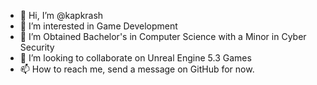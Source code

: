 - 👋 Hi, I’m @kapkrash
- 👀 I’m interested in Game Development
- 🌱 I’m Obtained Bachelor's in Computer Science with a Minor in Cyber Security
- 💞️ I’m looking to collaborate on Unreal Engine 5.3 Games
- 📫 How to reach me, send a message on GitHub for now. 

<!---
kapkrash/kapkrash is a ✨ special ✨ repository because its `README.md` (this file) appears on your GitHub profile.
You can click the Preview link to take a look at your changes.
--->

